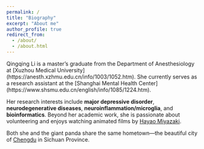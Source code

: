 ```yaml
---
permalink: /
title: "Biography"
excerpt: "About me"
author_profile: true
redirect_from: 
  - /about/
  - /about.html
---  
```

<link rel="stylesheet" type="text/css" href="_pages/styles.css">
Qingqing Li is a master’s graduate from the Department of Anesthesiology at [Xuzhou Medical University](https://anesth.xzhmu.edu.cn/info/1003/1052.htm). She currently serves as a research assistant at the [Shanghai Mental Health Center](https://www.shsmu.edu.cn/english/info/1085/1224.htm). 

Her research interests include **major depressive disorder**, **neurodegenerative diseases**, **neuroinflammation/microglia**, and **bioinformatics**. Beyond her academic work, she is passionate about volunteering and enjoys watching animated films by [Hayao Miyazaki](https://www.britannica.com/biography/Miyazaki-Hayao). 

Both she and the giant panda share the same hometown—the beautiful city of [Chengdu](https://www.gochengdu.cn/en/) in Sichuan Province.



